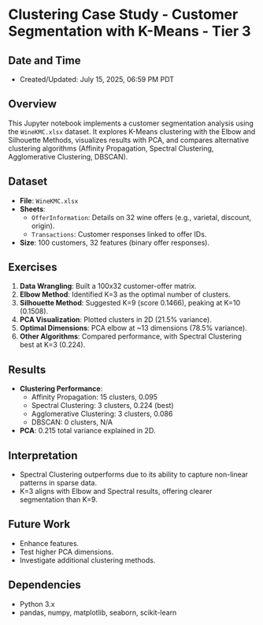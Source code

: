 # Clustering Case Study - Customer Segmentation with K-Means - Tier 3

## Date and Time
- Created/Updated: July 15, 2025, 06:59 PM PDT

## Overview
This Jupyter notebook implements a customer segmentation analysis using the `WineKMC.xlsx` dataset. It explores K-Means clustering with the Elbow and Silhouette Methods, visualizes results with PCA, and compares alternative clustering algorithms (Affinity Propagation, Spectral Clustering, Agglomerative Clustering, DBSCAN).

## Dataset
- **File**: `WineKMC.xlsx`
- **Sheets**:
  - `OfferInformation`: Details on 32 wine offers (e.g., varietal, discount, origin).
  - `Transactions`: Customer responses linked to offer IDs.
- **Size**: 100 customers, 32 features (binary offer responses).

## Exercises
1. **Data Wrangling**: Built a 100x32 customer-offer matrix.
2. **Elbow Method**: Identified K=3 as the optimal number of clusters.
3. **Silhouette Method**: Suggested K=9 (score 0.1466), peaking at K=10 (0.1508).
4. **PCA Visualization**: Plotted clusters in 2D (21.5% variance).
5. **Optimal Dimensions**: PCA elbow at ~13 dimensions (78.5% variance).
6. **Other Algorithms**: Compared performance, with Spectral Clustering best at K=3 (0.224).

## Results
- **Clustering Performance**:
  - Affinity Propagation: 15 clusters, 0.095
  - Spectral Clustering: 3 clusters, 0.224 (best)
  - Agglomerative Clustering: 3 clusters, 0.086
  - DBSCAN: 0 clusters, N/A
- **PCA**: 0.215 total variance explained in 2D.

## Interpretation
- Spectral Clustering outperforms due to its ability to capture non-linear patterns in sparse data.
- K=3 aligns with Elbow and Spectral results, offering clearer segmentation than K=9.

## Future Work
- Enhance features.
- Test higher PCA dimensions.
- Investigate additional clustering methods.

## Dependencies
- Python 3.x
- pandas, numpy, matplotlib, seaborn, scikit-learn

